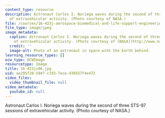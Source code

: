```yaml
---
content_type: resource
description: Astronaut Carlos I. Noriega waves during the second of three STS-97 sessions
  of extravehicular activity. (Photo courtesy of NASA.)
file: /courses/16-423j-aerospace-biomedical-and-life-support-engineering-spring-2006/ae295f205947c1937ece436557f4e472_16-423js06.jpg
file_type: image/jpeg
image_metadata:
  caption: Astronaut Carlos I. Noriega waves during the second of three STS-97 sessions
    of extravehicular activity. (Photo courtesy of [NASA](http://www.nasa.gov/).)
  credit: ''
  image-alt: Photo of an astronaut in space with the Earth behind.
learning_resource_types: []
ocw_type: OCWImage
resourcetype: Image
title: 16-423js06.jpg
uid: ae295f20-5947-c193-7ece-436557f4e472
video_files:
  video_thumbnail_file: null
video_metadata:
  youtube_id: null
---
```

Astronaut Carlos I. Noriega waves during the second of three STS-97 sessions of extravehicular activity. (Photo courtesy of NASA.)